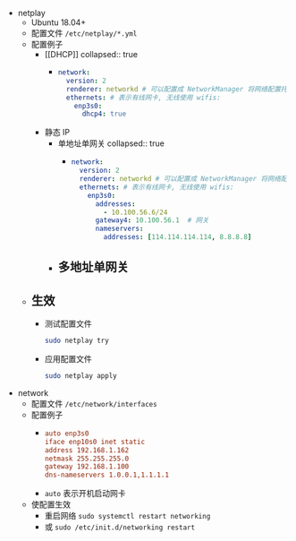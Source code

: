 - netplay
	- Ubuntu 18.04+
	- 配置文件 `/etc/netplay/*.yml`
	- 配置例子
		- [[DHCP]]
		  collapsed:: true
			- ```yml
			  network:
			    version: 2
			    renderer: networkd # 可以配置成 NetworkManager 将网络配置托管给网络管理器
			    ethernets: # 表示有线网卡, 无线使用 wifis:
			      enp3s0:
			        dhcp4: true
			  ```
		- 静态 IP
			- 单地址单网关
			  collapsed:: true
				- ```yml
				  network:
				    version: 2
				    renderer: networkd # 可以配置成 NetworkManager 将网络配置托管给网络管理器
				    ethernets: # 表示有线网卡, 无线使用 wifis:
				      enp3s0:
				        addresses:
				          - 10.100.56.6/24
				        gateway4: 10.100.56.1  # 网关
				        nameservers:
				          addresses: [114.114.114.114, 8.8.8.8]
				  ```
			- 多地址单网关
				-
	- 生效
		-
		- 测试配置文件
		  ```bash
		  sudo netplay try
		  ```
		- 应用配置文件
		  ```bash
		  sudo netplay apply
		  ```
- network
	- 配置文件 `/etc/network/interfaces`
	- 配置例子
		- ```ini
		  auto enp3s0
		  iface enp10s0 inet static
		  address 192.168.1.162
		  netmask 255.255.255.0
		  gateway 192.168.1.100
		  dns-nameservers 1.0.0.1,1.1.1.1
		  ```
		- `auto` 表示开机启动网卡
	- 使配置生效
		- 重启网络 `sudo systemctl restart networking`
		- 或 `sudo /etc/init.d/networking restart`